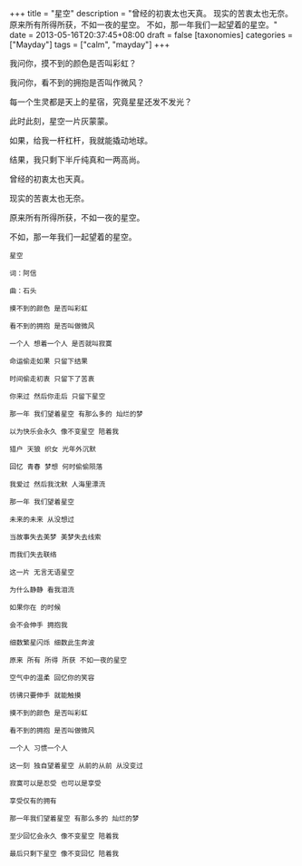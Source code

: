 +++
title = "星空"
description = "曾经的初衷太也天真。 现实的苦衷太也无奈。 原来所有所得所获，不如一夜的星空。 不如，那一年我们一起望着的星空。"
date = 2013-05-16T20:37:45+08:00
draft = false
[taxonomies]
categories =  ["Mayday"]
tags = ["calm", "mayday"]
+++

我问你，摸不到的颜色是否叫彩虹？

我问你，看不到的拥抱是否叫作微风？

每一个生灵都是天上的星宿，究竟星星还发不发光？

此时此刻，星空一片灰蒙蒙。

如果，给我一杆杠杆，我就能撬动地球。

结果，我只剩下半斤纯真和一两高尚。

曾经的初衷太也天真。

现实的苦衷太也无奈。

原来所有所得所获，不如一夜的星空。

不如，那一年我们一起望着的星空。

```
星空

词：阿信

曲：石头

摸不到的颜色 是否叫彩虹

看不到的拥抱 是否叫做微风

一个人 想着一个人 是否就叫寂寞

命运偷走如果 只留下结果

时间偷走初衷 只留下了苦衷

你来过 然后你走后 只留下星空

那一年 我们望着星空 有那么多的 灿烂的梦

以为快乐会永久 像不变星空 陪着我

猎户 天狼 织女 光年外沉默

回忆 青春 梦想 何时偷偷陨落

我爱过 然后我沈默 人海里漂流

那一年 我们望着星空 

未来的未来 从没想过

当故事失去美梦 美梦失去线索 

而我们失去联络

这一片 无言无语星空 

为什么静静 看我泪流

如果你在 的时候 

会不会伸手 拥抱我

细数繁星闪烁 细数此生奔波

原来 所有 所得 所获 不如一夜的星空

空气中的温柔 回忆你的笑容

彷彿只要伸手 就能触摸

摸不到的颜色 是否叫彩虹

看不到的拥抱 是否叫做微风

一个人 习惯一个人

这一刻 独自望着星空 从前的从前 从没变过

寂寞可以是忍受 也可以是享受 

享受仅有的拥有

那一年我们望着星空 有那么多的 灿烂的梦

至少回忆会永久 像不变星空 陪着我

最后只剩下星空 像不变回忆 陪着我
```
